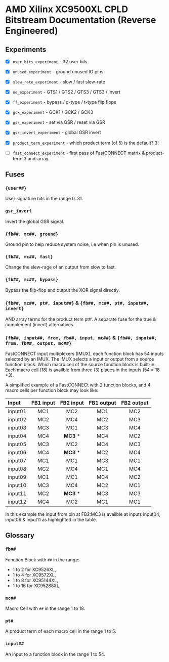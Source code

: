 
# AMD Xilinx XC9500XL CPLD Bitstream Documentation (Reverse Engineered)

## Experiments

 - [x] `user_bits_experiment` - 32 user bits
 - [x] `unused_experiment` - ground unused IO pins
 - [x] `slew_rate_experiment` - slow / fast slew-rate
 - [x] `oe_experiment` - GTS1 / GTS2 / GTS3 / GTS3 / invert
 - [x] `ff_experiment` - bypass / d-type / t-type flip flops
 - [x] `gck_experiment` - GCK1 / GCK2 / GCK3
 - [x] `gsr_experiment` - set via GSR / reset via GSR
 - [x] `gsr_invert_experiment` - global GSR invert
 - [x] `product_term_experiment` - which product term (of 5) is the default? 3!
 - [ ] `fast_connect_experiment` -
   first pass of FastCONNECT matrix & product-term 3 and-array.


## Fuses

### `{user##}`

User signature bits in the range 0..31.

### `gsr_invert`

Invert the global GSR signal.

### `{fb##, mc##, ground}`

Ground pin to help reduce system noise, i.e when pin is unused.

### `{fb##, mc##, fast}`

Change the slew-rage of an output from slow to fast.

### `{fb##, mc##, bypass}`

Bypass the flip-flop and output the XOR signal directly.

### `{fb##, mc##, pt#, input##}` & `{fb##, mc##, pt#, input##, invert}`

AND array terms for the product term pt#.
A separate fuse for the true & complement (invert) alternatives.

### `{fb##, input##, from, fb##, input, mc##}` & `{fb##, input##, from, fb##, output, mc##}`

FastCONNECT input multiplexers (IMUX),
each function block has 54 inputs selected by an IMUX.
The IMUX selects a input or output from a source function block.
Which macro cell of the source function block is built-in.
Each macro cell (18) is availble from three (3) places in the inputs (54 = 18 *3).

A simplified example of a FastCONNECt with 2 function blocks, and 4 macro cells per function block may look like:

| Input   | FB1 input | FB2 input | FB1 output | FB2 output |
| :---    |   :---:   |   :---:   |   :---:    |   :---:    |
| input01 |   MC1     |    MC2    |    MC1     |    MC2     |
| input02 |   MC2     |    MC4    |    MC2     |    MC3     |
| input03 |   MC3     |    MC1    |    MC3     |    MC4     |
| input04 |   MC4     | **MC3** * |    MC4     |    MC2     |
| input05 |   MC3     |    MC2    |    MC4     |    MC3     |
| input06 |   MC4     | **MC3** * |    MC2     |    MC4     |
| input07 |   MC1     |    MC1    |    MC3     |    MC1     |
| input08 |   MC2     |    MC4    |    MC1     |    MC4     |
| input09 |   MC1     |    MC1    |    MC4     |    MC2     |
| input10 |   MC3     |    MC4    |    MC2     |    MC1     |
| input11 |   MC2     | **MC3** * |    MC3     |    MC3     |
| input12 |   MC4     |    MC2    |    MC1     |    MC1     |

In this example the input from pin at FB2:MC3 is availble at inputs
input04, input06 & input11 as highlighted in the table.


## Glossary

### `fb##`

Function Block with `##` in the range:
   - 1 to 2 for XC9526XL,
   - 1 to 4 for XC9572XL,
   - 1 to 8 for XC95144XL,
   - 1 to 16 for XC95288XL.

### `mc##`

Macro Cell with `##` in the range 1 to 18.

### `pt#`

A product term of each macro cell in the range 1 to 5.

### `input##`

An input to a function block in the range 1 to 54.

